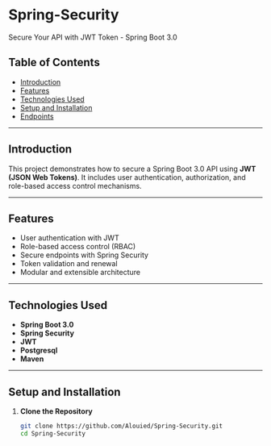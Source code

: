 # Spring-Security  
Secure Your API with JWT Token - Spring Boot 3.0  

## Table of Contents  
- [Introduction](#introduction)  
- [Features](#features)  
- [Technologies Used](#technologies-used)  
- [Setup and Installation](#setup-and-installation)  
- [Endpoints](#endpoints)  
  

---

## Introduction  
This project demonstrates how to secure a Spring Boot 3.0 API using **JWT (JSON Web Tokens)**.
It includes user authentication, authorization, and role-based access control mechanisms.  

---

## Features  
- User authentication with JWT  
- Role-based access control (RBAC)  
- Secure endpoints with Spring Security  
- Token validation and renewal  
- Modular and extensible architecture  

---

## Technologies Used  
- **Spring Boot 3.0**  
- **Spring Security**  
- **JWT**  
- **Postgresql**  
- **Maven**  

---

## Setup and Installation  

1. **Clone the Repository**  
   ```bash  
   git clone https://github.com/Alouied/Spring-Security.git  
   cd Spring-Security  

